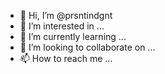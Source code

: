- 👋 Hi, I’m @prsntindgnt
- 👀 I’m interested in ...
- 🌱 I’m currently learning ...
- 💞️ I’m looking to collaborate on ...
- 📫 How to reach me ...

<!---
prsntindgnt/prsntindgnt is a ✨ special ✨ repository because its `README.md` (this file) appears on your GitHub profile.
You can click the Preview link to take a look at your changes.
--->
